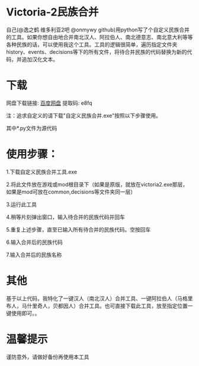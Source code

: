 # Victoria-2民族合并
自己(@逸之鹤 维多利亚2吧 @onmywy github)用python写了个自定义民族合并的工具。如果你想自由地合并南北汉人、阿拉伯人、南北德意志、南北意大利等等各种民族的话，可以使用我这个工具。工具的逻辑很简单，遍历指定文件夹history、events、decisions等下的所有文件，将待合并民族的代码替换为新的代码，并追加汉化文本。

# 下载
网盘下载链接: [百度网盘](https://pan.baidu.com/s/1aItK3PFv2lOqh5oBgRYG7w)
提取码: e8fq

注：追求自定义的请下载"自定义民族合并.exe"按照以下步骤使用。

其中*.py文件为源代码



# 使用步骤：
1.下载自定义民族合并工具.exe

2.将此文件放在游戏或mod根目录下（如果是原版，就放在victoria2.exe那层，如果是mod可放在common,decisions等文件夹同一层）

3.运行此工具

4.稍等片刻弹出窗口，输入待合并的民族代码并回车

5.重复上述步骤，直至已输入所有待合并的民族代码。空按回车

6.输入合并后的民族代码

7.输入合并后的民族名称


# 其他

基于以上代码，我特化了一键汉人（南北汉人）合并工具、一键阿拉伯人（马格里布人，马什里奇人，贝都因人）合并工具。也可直接下载此工具，放至指定位置一键使用即可。。


# 温馨提示

谨防意外，请做好备份再使用本工具
